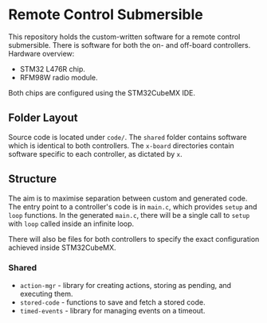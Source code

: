 # Remote Control Submersible

This repository holds the custom-written software for a remote control submersible.
There is software for both the on- and off-board controllers.
Hardware overview:

- STM32 L476R chip.
- RFM98W radio module.

Both chips are configured using the STM32CubeMX IDE.

## Folder Layout

Source code is located under `code/`.
The `shared` folder contains software which is identical to both controllers.
The `x-board` directories contain software specific to each controller, as dictated by `x`.

## Structure

The aim is to maximise separation between custom and generated code.
The entry point to a controller's code is in `main.c`, which provides `setup` and `loop` functions.
In the generated `main.c`, there will be a single call to `setup` with `loop` called inside an infinite loop.

There will also be files for both controllers to specify the exact configuration achieved inside STM32CubeMX.

### Shared

- `action-mgr` - library for creating actions, storing as pending, and executing them.
- `stored-code` - functions to save and fetch a stored code.
- `timed-events` - library for managing events on a timeout.
